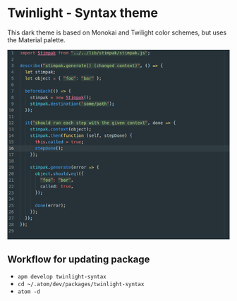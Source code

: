 # Twinlight - Syntax theme

This dark theme is based on Monokai and Twilight color schemes, but uses the Material palette.

![A screenshot of the  theme](https://raw.githubusercontent.com/warang580/twinlight-syntax/master/preview.png)

## Workflow for updating package

- `apm develop twinlight-syntax`
- `cd ~/.atom/dev/packages/twinlight-syntax`
- `atom -d`
